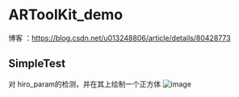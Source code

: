 # ARToolKit_demo


博客 ：https://blog.csdn.net/u013248806/article/details/80428773


## SimpleTest
对 hiro_param的检测，并在其上绘制一个正方体
![image](https://github.com/jiangfeng94/ARToolKit_demo/blob/master/simpleTest/show.jpg?raw=true)
